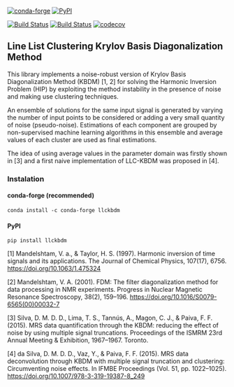 [![conda-forge](https://anaconda.org/conda-forge/llckbdm/badges/version.svg)](https://anaconda.org/conda-forge/llckbdm)
[![PyPI](https://badge.fury.io/py/llckbdm.svg)](https://pypi.org/project/llckbdm)

[![Build Status](https://travis-ci.com/danilomendesdias/llckbdm.svg?token=k6Bj4q2Uy7XrcNrLebfL&branch=master)](https://travis-ci.com/danilomendesdias/llckbdm)
[![Build Status](https://dev.azure.com/danilomendesdias/LLC-KBDM/_apis/build/status/danilomendesdias.llckbdm?branchName=master)](https://dev.azure.com/danilomendesdias/LLC-KBDM/_build/latest?definitionId=4?branchName=master)
[![codecov](https://codecov.io/gh/danilomendesdias/llckbdm/branch/master/graph/badge.svg?token=eOpnwCvmIt)](https://codecov.io/gh/danilomendesdias/llckbdm)

## Line List Clustering Krylov Basis Diagonalization Method
This library implements a noise-robust version of Krylov Basis Diagonalization Method (KBDM) [1, 2] for solving the Harmonic Inversion Problem (HIP) by exploiting the method instability in the presence of noise and making use clustering techniques.

An ensemble of solutions for the same input signal is generated by varying the number of input points to be considered or adding a very small quantity of noise (pseudo-noise). 
Estimations of each component are grouped by non-supervised machine learning algorithms in this ensemble and average values of each cluster are used as final estimations.

The idea of using average values in the parameter domain was firstly shown in [3] and a first naive implementation of LLC-KBDM was proposed in [4].

### Instalation

#### conda-forge (recommended)
```
conda install -c conda-forge llckbdm
```
#### PyPI
```
pip install llckbdm
```


[1] Mandelshtam, V. a., & Taylor, H. S. (1997). Harmonic inversion of time signals and its applications. The Journal of Chemical Physics, 107(17), 6756. https://doi.org/10.1063/1.475324

[2] Mandelshtam, V. A. (2001). FDM: The filter diagonalization method for data processing in NMR experiments. Progress in Nuclear Magnetic Resonance Spectroscopy, 38(2), 159–196. https://doi.org/10.1016/S0079-6565(00)00032-7

[3] Silva, D. M. D. D., Lima, T. S., Tannús, A., Magon, C. J., & Paiva, F. F. (2015). MRS data quantification through the KBDM: reducing the effect of noise by using multiple signal truncations. Proceedings of the ISMRM 23rd Annual Meeting & Exhibition, 1967–1967. Toronto.

[4] da Silva, D. M. D. D., Vaz, Y., & Paiva, F. F. (2015). MRS data deconvolution through KBDM with multiple signal truncation and clustering: Circumventing noise effects. In IFMBE Proceedings (Vol. 51, pp. 1022–1025). https://doi.org/10.1007/978-3-319-19387-8_249
